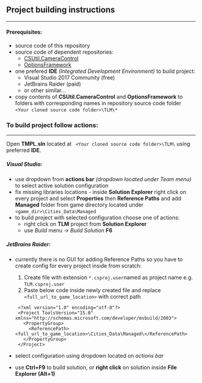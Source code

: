 

## Project building instructions
---

#### Prerequisites:
* source code of this repository
* source code of dependent repositories:
  * [CSUtil.CameraControl](https://github.com/krzychu124/CSUtil.CameraControl)
  * [OptionsFramework](https://github.com/krzychu124/OptionsFramework)
* one prefered __IDE__ _(Integrated Development Environment)_ to build project:
  * Visual Studio 2017 Community (free)
  * JetBrains Raider (paid)
  * or other similar...
* copy contents of __CSUtil.CameraControl__ and __OptionsFramework__ to folders with corresponding names in repository source code folder ```<Your cloned source code folder>\TLM\* ```

### To build project follow actions:
---

Open __TMPL.sln__ located at ``` <Your cloned source code folder>\TLM\``` using preferred __IDE__.

##### Visual Studio:

 * use dropdown from __actions bar__ _(dropdown located under Team menu)_ to select active solution configuration
 * fix missing libraries locations - inside __Solution Explorer__ right click on every project and select __Properties__
 then __Reference Paths__ and add __Managed__ folder from game directory located under ```<game_dir>\Cities_Data\Managed```
 * to build project with selected configuration choose one of actions:
   * right click on __TLM__ project from __Solution Explorer__
   * use _Build_ menu -> _Build Solution_ __F6__

##### JetBrains Raider:
 * currently there is no GUI for adding Reference Paths so you have to create config for every project inside from scratch: 
 
   1. Create file with extension ```*.csproj.user```named as project name e.g. ```TLM.csproj.user```
   2. Paste below code inside newly created file and replace ```<full_url_to_game_location>``` with correct path
   ```
    <?xml version="1.0" encoding="utf-8"?>
    <Project ToolsVersion="15.0" xmlns="http://schemas.microsoft.com/developer/msbuild/2003">
      <PropertyGroup>
        <ReferencePath><full_url_to_game_location>\Cities_Data\Managed\</ReferencePath>
      </PropertyGroup>
    </Project> 
   ```
 
 * select configuration using dropdown located on _actions bar_
 * use __Ctrl+F9__ to build solution, or __right click__ on solution inside __File Explorer (Alt+1)__
